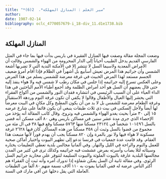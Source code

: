 ```yaml
---
title: "*سير العلم : المنازل المهلكة*.  2(6)"
author: 
date: 1907-02-14
bibliography: oclc_4770057679-i_18-div_11.d1e1738.bib
---
```




##  المنازل المهلكة 


 وضعت المجلة مقالة وصفت فيها المنازل الفقيرة في باريس بدأت فيها بما جاء في المثل الفارسي القديم يدخل الطبيب أحياناً إلى الدار المحرومة من الهواء والشمس وقالت أن الأمراض المعدية ولاسيما السل لا تنتشر إلا في الأمكنة الندية التي لا تضربها أشعة   الشمس وأن جراثيم هذا المرض تعيش أسأبيع بل أشهراً في الظلام فإذا أقام أمرؤ ضعيف   الجسم مستعد لهذا المرض الخبيث في غرفة معرضة للشمس يسلم من هذا المرض وعلى العكس تسرع إليه جراثيمه إذا جلس في مكان رطب لا شمس فيه ولا هواء ينفذ إليه حتى قال بعضهم أن السل هو  أحد  أمراض الظلمة وقد أجمع أطباء الأمم الباحثين في هذا الداء العياء على أن السبب الرئيسي في انتشاره فقدان النور والشمس من أكواخ الفقراء التي يحشر إليها العيال والأطفال وقالوا لا يكفي أن تكون غرفة النوم وردهة الاستقبال وغرفة الطعام معرضة للشمس بل لا بد من أن يكون المطبخ وكل مكان في البيت معرضاً لها أيضاً ولأجل السكنى في بيت ذي  ثلاث  طبقات ينبغي أن يكون قائماً على شارع عرضه  ١٥  إلى  ٣٠  متراً بحيث يغدو الهواء والشمس فيه وتروح. وقال كاتب المقالة أنه يؤخذ من الإحصاء الذي جرى مدة  عشر  سنين في مساكن باريس وهي  ٨٠  ألف  مسكن أنه قضى بالسل  ١٠١٤٩٦  شخصاً في  ٢٣١٢٤  مسكناً منها  ٥٧٦٣  مسكنا وقع فيها  ٣٨  في ال  مئة  من مجموع من قضوا بالسل وثبت أن  ٣٥٨  مسكناً من هذه المساكن كان فيها  ٢٦٢٨  غرفة مسكونة لا هواء فيها ولا نور بالمرة وإن  ٨٢٠  مسكناً يجب أن يهدم فوراً لأنها منبعث هذا العقام. وقد قامت عدة جمعيات في فرنسا تدعو إلى تطهير البيوت واختيار أماكن صحية للعمل والنوم والراحة في الليل والنهار. وفي ألمانيا مجالس بلدية تعطي التعليمات يختاره وسيئاته لئلا يصاب وأسرته بمرض عششت فيه جراثيمه وكذلك ترى في كثير من المدن مجالسها البلدية عارفة بالبيوت الملوثة والبيوت السليمة لتتوفر على محاربة جراثيم السل الرئوي. وفي مقالة ثانية أن السل يمكن شفاؤه إذا تدورك أمره وأنه ثبت أن الفقراء هم أكثر الناس عرضة له ففي ألمانيا يموت به  ١١٠  آلاف  نسمة منهم  ٨٠  ألفاً من الطبقات العاملة التي يقل دخلها عن أفي مارك في السنة. 
